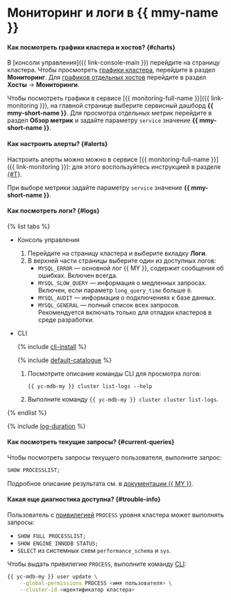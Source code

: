 # Мониторинг и логи в {{ mmy-name }}

#### Как посмотреть графики кластера и хостов? {#charts}

В [консоли управления]({{ link-console-main }}) перейдите на страницу кластера. Чтобы просмотреть [графики кластера](../../managed-mysql/operations/monitoring.md#monitoring-cluster), перейдите в раздел **Мониторинг**. Для [графиков отдельных хостов](../../managed-mysql/operations/monitoring.md#monitoring-hosts) перейдите в раздел **Хосты** → **Мониторинги**.

Чтобы посмотреть графики в сервисе [{{ monitoring-full-name }}]({{ link-monitoring }}), на главной странице выберите сервисный дашборд **{{ mmy-short-name }}**. Для просмотра отдельных метрик перейдите в раздел **Обзор метрик** и задайте параметру `service` значение **{{ mmy-short-name }}**.


#### Как настроить алерты? {#alerts}

Настроить алерты можно можно в сервисе [{{ monitoring-full-name }}]({{ link-monitoring }}): для этого воспользуйтесь инструкцией в разделе [{#T}](../../monitoring/operations/alert/create-alert.md).

При выборе метрики задайте параметру `service` значение **{{ mmy-short-name }}**.


#### Как посмотреть логи? {#logs}

{% list tabs %}

- Консоль управления

   1. Перейдите на страницу кластера и выберите вкладку **Логи**.
   1. В верхней части страницы выберите один из доступных логов:
      * `MYSQL_ERROR` — основной лог {{ MY }}, содержит сообщения об ошибках. Включен всегда.
      * `MYSQL_SLOW_QUERY` — информация о медленных запросах. Включен, если параметр `long_query_time` больше `0`.
      * `MYSQL_AUDIT` — информация о подключениях к базе данных.
      * `MYSQL_GENERAL` — полный список всех запросов. Рекомендуется включать только для отладки кластеров в среде разработки.

- CLI

   {% include [cli-install](../../_includes/cli-install.md) %}

   {% include [default-catalogue](../../_includes/default-catalogue.md) %}

   1. Посмотрите описание команды CLI для просмотра логов:

      ```
      {{ yc-mdb-my }} cluster list-logs --help
      ```

   1.  Выполните команду `{{ yc-mdb-my }} cluster cluster list-logs`.

{% endlist %}

{% include [log-duration](../../_includes/mdb/log-duration-qa.md) %}

#### Как посмотреть текущие запросы? {#current-queries}

Чтобы посмотреть запросы текущего пользователя, выполните запрос:

```sql
SHOW PROCESSLIST;
```

Подробное описание результата см. в [документации {{ MY }}](https://dev.mysql.com/doc/refman/5.7/en/show-processlist.html).

#### Какая еще диагностика доступна? {#trouble-info}

Пользователь с [привилегией](../../managed-mysql/concepts/settings-list.md#setting-administrative-privileges) `PROCESS` уровня кластера может выполнять запросы:
* `SHOW FULL PROCESSLIST;`
* `SHOW ENGINE INNODB STATUS;`
* `SELECT` из системных схем `performance_schema` и `sys`.

Чтобы выдать привилегию `PROCESS`, выполните команду [CLI](../../cli/):

```bash
{{ yc-mdb-my }} user update \
    --global-permissions PROCESS <имя пользователя> \
    --cluster-id <идентификатор кластера>
```
